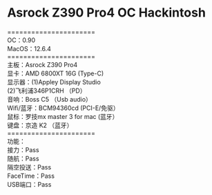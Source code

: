 # Asrock Z390 Pro4 OC Hackintosh
======================</br>
OC：0.90</br>
MacOS：12.6.4</br>
======================</br>
主板：Asrock Z390 Pro4</br>
显卡：AMD 6800XT 16G (Type-C)</br>
显示器：(1)Appley Display Studio</br>
       (2)飞利浦346P1CRH （PD）</br>
音响：Boss C5 （Usb audio）</br>
Wifi/蓝牙：BCM94360cd (PCI-E/免驱）</br>
鼠标：罗技mx master 3 for mac (蓝牙）</br>
键盘：京造 K2 （蓝牙）</br>
======================</br>
功能：</br>
接力：Pass</br>
随航：Pass</br>
隔空投送：Pass</br>
FaceTime：Pass</br>
USB端口：Pass</br>
